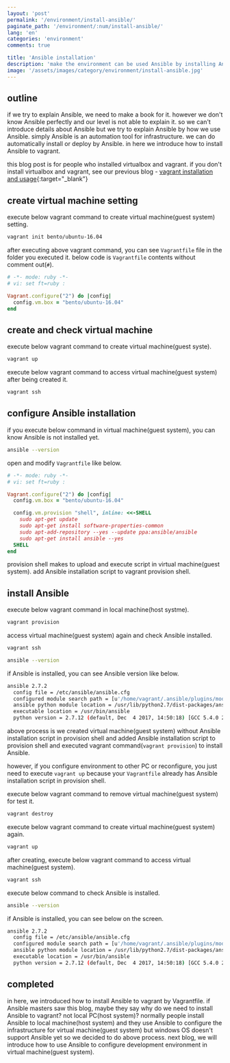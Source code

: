```yaml
---
layout: 'post'
permalink: '/environment/install-ansible/'
paginate_path: '/environment/:num/install-ansible/'
lang: 'en'
categories: 'environment'
comments: true

title: 'Ansible installation'
description: 'make the environment can be used Ansible by installing Ansible on virtual machine(guest system) created by Vagrant'
image: '/assets/images/category/environment/install-ansible.jpg'
---
```



## outline
if we try to explain Ansible, we need to make a book for it. however we don't know Ansible perfectly and our level is not able to explain it. so we can't introduce details about Ansible but we try to explain Ansible by how we use Ansible. simply Ansible is an automation tool for infrastructure. we can do automatically install or deploy by Ansible. in here we introduce how to install Ansible to vagrant.

this blog post is for people who installed virtualbox and vagrant. if you don't install virtualbox and vagrant, see our previous blog - [vagrant installation and usage]({{site.url}}/{{page.categories}}/vagrant-install-and-usage/){:target="_blank"}

## create virtual machine setting
execute below vagrant command to create virtual machine(guest system) setting.

```bash
vagrant init bento/ubuntu-16.04
```

after executing above vagrant command, you can see ```Vagrantfile``` file in the folder you executed it. below code is ```Vagrantfile``` contents without comment out(```#```).

```ruby
# -*- mode: ruby -*-
# vi: set ft=ruby :

Vagrant.configure("2") do |config|
  config.vm.box = "bento/ubuntu-16.04"
end
```

## create and check virtual machine
execute below vagrant command to create virtual machine(guest syste).

```bash
vagrant up
```

execute below vagrant command to access virtual machine(guest system) after being created it.

```bash
vagrant ssh
```

## configure Ansible installation
if you execute below command in virtual machine(guest system), you can know Ansible is not installed yet.

```bash
ansible --version
```

open and modify ```Vagrantfile``` like below.

```ruby
# -*- mode: ruby -*-
# vi: set ft=ruby :

Vagrant.configure("2") do |config|
  config.vm.box = "bento/ubuntu-16.04"

  config.vm.provision "shell", inline: <<-SHELL
    sudo apt-get update
    sudo apt-get install software-properties-common
    sudo apt-add-repository --yes --update ppa:ansible/ansible
    sudo apt-get install ansible --yes
  SHELL
end
```
provision shell makes to upload and execute script in virtual machine(guest system). add Ansible installation script to vagrant provision shell.

## install Ansible
execute below vagrant command in local machine(host systme).

```bash
vagrant provision
```

access virtual machine(guest system) again and check Ansible installed.

```bash
vagrant ssh

ansible --version
```

if Ansible is installed, you can see Ansible version like below.

```bash
ansible 2.7.2
  config file = /etc/ansible/ansible.cfg
  configured module search path = [u'/home/vagrant/.ansible/plugins/modules', u'/usr/share/ansible/plugins/modules']
  ansible python module location = /usr/lib/python2.7/dist-packages/ansible
  executable location = /usr/bin/ansible
  python version = 2.7.12 (default, Dec  4 2017, 14:50:18) [GCC 5.4.0 20160609]
```

above process is we created virtual machine(guest system) without Ansible installation script in provision shell and added Ansible installation script to provision shell and executed vagrant command(```vagrant provision```) to install Ansible.

however, if you configure environment to other PC or reconfigure, you just need to execute ```vagrant up``` because your ```Vagrantfile``` already has Ansible installation script in provision shell.

execute below vagrant command to remove virtual machine(guest system) for test it.

```bash
vagrant destroy
```

execute below vagrant command to create virtual machine(guest system) again.

```bash
vagrant up
```

after creating, execute below vagrant command to access virtual machine(guest system).

```bash
vagrant ssh
```

execute below command to check Ansible is installed.

```bash
ansible --version
```

if Ansible is installed, you can see below on the screen.

```bash
ansible 2.7.2
  config file = /etc/ansible/ansible.cfg
  configured module search path = [u'/home/vagrant/.ansible/plugins/modules', u'/usr/share/ansible/plugins/modules']
  ansible python module location = /usr/lib/python2.7/dist-packages/ansible
  executable location = /usr/bin/ansible
  python version = 2.7.12 (default, Dec  4 2017, 14:50:18) [GCC 5.4.0 20160609]
```

## completed
in here, we introduced how to install Ansible to vagrant by Vagrantfile. if Ansible masters saw this blog, maybe they say why do we need to install Ansible to vagrant? not local PC(host system)? normally people install Ansible to local machine(host system) and they use Ansible to configure the infrastructure for virtual machine(guest system) but windows OS doesn't support Ansible yet so we decided to do above process. next blog, we will introduce how to use Ansible to configure development environment in virtual machine(guest system).